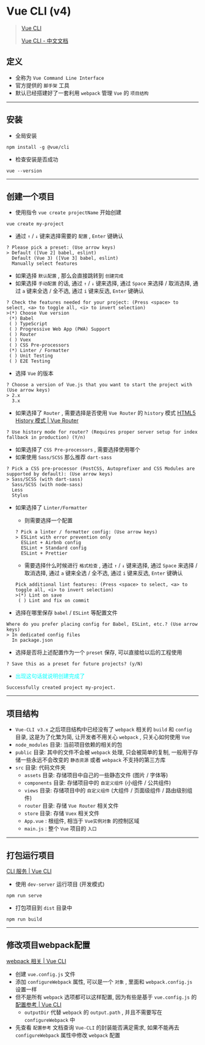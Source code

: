 # Vue CLI (v4)



> [Vue CLI](https://cli.vuejs.org/)
>
> [Vue CLI - 中文文档](https://cli.vuejs.org/zh/)



## 定义

- 全称为 `Vue Command Line Interface`
- 官方提供的 `脚手架` 工具
- 默认已经搭建好了一套利用 `webpack` 管理 `Vue` 的 `项目结构`

---

## 安装

- 全局安装

```shell
npm install -g @vue/cli
```

- 检查安装是否成功

```shell
vue --version
```

---

## 创建一个项目

- 使用指令 `vue create projectName` 开始创建

```shell
vue create my-project
```

- 通过 `↑` / `↓` 键来选择需要的 `配置` , `Enter` 键确认

```shell
? Please pick a preset: (Use arrow keys)
> Default ([Vue 2] babel, eslint)
  Default (Vue 3) ([Vue 3] babel, eslint)
  Manually select features
```

- 如果选择 `默认配置` , 那么会直接跳转到 `创建完成`
- 如果选择 `手动配置` 的话, 通过 `↑` / `↓` 键来选择, 通过 `Space` 来选择 / 取消选择, 通过 `a` 键来全选 / 全不选, 通过 `i` 键来反选, `Enter` 键确认

```shell
? Check the features needed for your project: (Press <space> to select, <a> to toggle all, <i> to invert selection)
>(*) Choose Vue version
 (*) Babel
 ( ) TypeScript
 ( ) Progressive Web App (PWA) Support
 ( ) Router
 ( ) Vuex
 ( ) CSS Pre-processors
 (*) Linter / Formatter
 ( ) Unit Testing
 ( ) E2E Testing
```

- 选择 `Vue` 的版本

```shell
? Choose a version of Vue.js that you want to start the project with (Use arrow keys)
> 2.x
  3.x
```

- 如果选择了 `Router` , 需要选择是否使用 `Vue Router` 的 `history` 模式 [HTML5 History 模式 | Vue Router](https://router.vuejs.org/zh/guide/essentials/history-mode.html)

```shell
? Use history mode for router? (Requires proper server setup for index fallback in production) (Y/n)
```

- 如果选择了 `CSS Pre-processors` , 需要选择使用哪个
- 如果使用 `Sass/SCSS` 那么推荐 `dart-sass`

```shell
? Pick a CSS pre-processor (PostCSS, Autoprefixer and CSS Modules are supported by default): (Use arrow keys)
> Sass/SCSS (with dart-sass)
  Sass/SCSS (with node-sass)
  Less
  Stylus
```

- 如果选择了 `Linter/Formatter`
    - 则需要选择一个配置

  ```shell
  ? Pick a linter / formatter config: (Use arrow keys)
  > ESLint with error prevention only
    ESLint + Airbnb config
    ESLint + Standard config
    ESLint + Prettier
  ```

    - 需要选择什么时候进行 `格式检查` , 通过 `↑` / `↓` 键来选择, 通过 `Space` 来选择 / 取消选择, 通过 `a` 键来全选 / 全不选, 通过 `i` 键来反选, `Enter` 键确认
  
    ```shell
    Pick additional lint features: (Press <space> to select, <a> to toggle all, <i> to invert selection)
    >(*) Lint on save
     ( ) Lint and fix on commit
    ```
  
- 选择在哪里保存 `babel` / `ESLint` 等配置文件

```shell
Where do you prefer placing config for Babel, ESLint, etc.? (Use arrow keys)
> In dedicated config files
  In package.json
```

- 选择是否将上述配置作为一个 `preset` 保存, 可以直接给以后的工程使用

```shell
? Save this as a preset for future projects? (y/N)
```

- <span style="color: #0ff;">出现这句话就说明创建完成了</span>

```shell
Successfully created project my-project.
```

---

## 项目结构

- `Vue-CLI v3.x` 之后项目结构中已经没有了 `webpack` 相关的 `build` 和 `config` 目录, 这是为了化繁为简, 让开发者不用关心 `webpack` , 只关心如何使用 `Vue`
- `node_modules` 目录: 当前项目依赖的相关的包
- `public` 目录: 其中的文件不会被 `webpack` 处理, 只会被简单的复制, 一般用于存储一些永远不会改变的 `静态资源` 或者 `webpack` 不支持的第三方库
- `src` 目录: 代码文件夹
    - `assets` 目录: 存储项目中自己的一些静态文件 (图片 / 字体等)
    - `components` 目录: 存储项目中的 `自定义组件` (小组件 / 公共组件)
    - `views` 目录: 存储项目中的 `自定义组件` (大组件 / 页面级组件 / 路由级别组件)
    - `router` 目录: 存储 `Vue Router` 相关文件
    - `store` 目录: 存储 `Vuex` 相关文件
    - `App.vue` : 根组件, 相当于 `Vue实例对象` 的控制区域
    - `main.js` : 整个 `Vue` 项目的 `入口`

---

## 打包运行项目

[CLI 服务 | Vue CLI](https://cli.vuejs.org/zh/guide/cli-service.html)

- 使用 `dev-server` 运行项目 (开发模式)

```shell
npm run serve
```

- 打包项目到 `dist` 目录中

```shell
npm run build
```

---

## 修改项目webpack配置

[webpack 相关 | Vue CLI](https://cli.vuejs.org/zh/guide/webpack.html)

- 创建 `vue.config.js` 文件
- 添加 `configureWebpack` 属性, 可以是一个 `对象` , 里面和 `webpack.config.js` 设置一样
- 但不是所有 `webpack` 选项都可以这样配置, 因为有些是基于 `vue.config.js` 的 [配置参考 | Vue CLI](https://cli.vuejs.org/zh/config/#vue-config-js)
    - `outputDir` 代替 `webpack` 的 `output.path` , 并且不需要写在 `configureWebpack` 中
- 先查看 `配置参考` 文档查询 `Vue-CLI` 的封装能否满足需求, 如果不能再去 `configureWebpack` 属性中修改 `webpack` 配置

